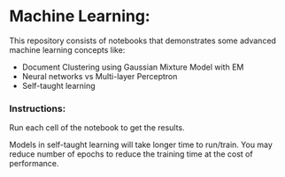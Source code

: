 # Machine Learning:

This repository consists of notebooks that demonstrates some advanced machine learning concepts like:

- Document Clustering using Gaussian Mixture Model with EM
- Neural networks vs Multi-layer Perceptron 
- Self-taught learning

### Instructions:

Run each cell of the notebook to get the results.

Models in self-taught learning will take longer time to run/train. You may reduce number of epochs to reduce the training time at the cost of performance.

